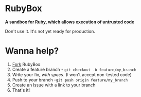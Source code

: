 # RubyBox
__A sandbox for Ruby, which allows execution of untrusted code__

Don't use it. It's not yet ready for production.

# Wanna help?
1. [Fork][0] RubyBox
2. Create a feature branch - `git checkout -b feature/my_branch`
3. Write your fix, _with specs_. (I won't accept non-tested code)
3. Push to your branch -`git push origin feature/my_branch`
4. Create an [Issue][1] with a link to your branch
5. That's it!

[0]: http://help.github.com/forking/
[1]: http://github.com/moretea/rubybox/issues
